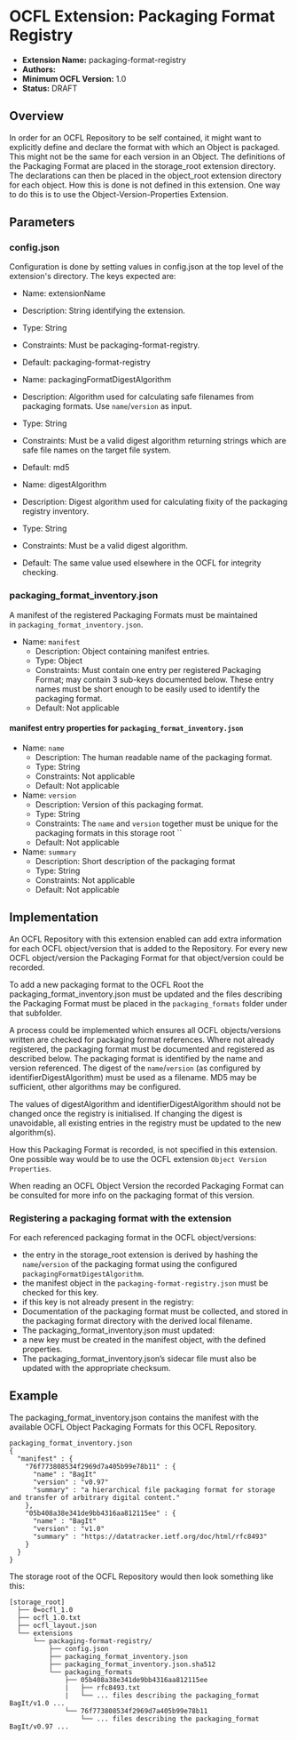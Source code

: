 # OCFL Extension: Packaging Format Registry

- **Extension Name:** packaging-format-registry
- **Authors:** 
- **Minimum OCFL Version:** 1.0
- **Status:** DRAFT

## Overview
In order for an OCFL Repository to be self contained, it might want to explicitly define and declare the format with which an Object is packaged. This might not be the same for each version in an Object. 
The definitions of the Packaging Format are placed in the storage_root extension directory. 
The declarations can then be placed in the object_root extension directory for each object. How this is done is not defined in this extension. One way to do this is to use the Object-Version-Properties Extension.

## Parameters
### config.json
Configuration is done by setting values in config.json at the top level of the extension's directory. The keys expected are:

- Name: extensionName
 - Description: String identifying the extension.
 - Type: String
 - Constraints: Must be packaging-format-registry.
 - Default: packaging-format-registry

- Name: packagingFormatDigestAlgorithm
 - Description: Algorithm used for calculating safe filenames from packaging formats. Use `name`/`version` as input.
 - Type: String
 - Constraints: Must be a valid digest algorithm returning strings which are safe file names on the target file system.
 - Default: md5

- Name: digestAlgorithm
 - Description: Digest algorithm used for calculating fixity of the packaging registry inventory.
 - Type: String
 - Constraints: Must be a valid digest algorithm.
 - Default: The same value used elsewhere in the OCFL for integrity checking.

### packaging_format_inventory.json

A manifest of the registered Packaging Formats must be maintained in `packaging_format_inventory.json`. 

- Name: `manifest`
    - Description: Object containing manifest entries.
    - Type: Object
    - Constraints: Must contain one entry per registered Packaging Format; may contain 3 sub-keys documented below. These entry names must be short enough to be easily used to identify the packaging format.
    - Default: Not applicable

#### manifest entry properties for `packaging_format_inventory.json`

- Name: `name`
    - Description: The human readable name of the packaging format.
    - Type: String
    - Constraints: Not applicable
    - Default: Not applicable
- Name: `version`
    - Description: Version of this packaging format. 
    - Type: String
    - Constraints: The `name` and `version` together must be unique for the packaging formats in this storage root ``
    - Default: Not applicable
- Name: `summary`
    - Description: Short description of the packaging format
    - Type: String
    - Constraints: Not applicable
    - Default: Not applicable

## Implementation
An OCFL Repository with this extension enabled can add extra information for each OCFL object/version that is added to the Repository. For every new OCFL object/version the Packaging Format for that object/version could be recorded.

To add a new packaging format to the OCFL Root the packaging_format_inventory.json must be updated and the files describing the Packaging Format must be placed in the `packaging_formats` folder under that subfolder. 

A process could be implemented which ensures all OCFL objects/versions written are checked for packaging format references. Where not already registered, the packaging format must be documented and registered as described below. The packaging format is identified by the name and version referenced. The digest of the `name`/`version` (as configured by identifierDigestAlgorithm) must be used as a filename. MD5 may be sufficient, other algorithms may be configured.

The values of digestAlgorithm and identifierDigestAlgorithm should not be changed once the registry is initialised. If changing the digest is unavoidable, all existing entries in the registry must be updated to the new algorithm(s).

How this Packaging Format is recorded, is not specified in this extension. One possible way would be to use the OCFL extension `Object Version Properties`.

When reading an OCFL Object Version the recorded Packaging Format can be consulted for more info on the packaging format of this version.

### Registering a packaging format with the extension
For each referenced packaging format in the OCFL object/versions:

* the entry in the storage_root extension is derived by hashing the `name`/`version` of the packaging format using the configured `packagingFormatDigestAlgorithm`. 
* the manifest object in the `packaging-format-registry.json` must be checked for this key.
* if this key is not already present in the registry:
 * Documentation of the packaging format must be collected, and stored in the packaging format directory with the derived local filename.
 * The packaging_format_inventory.json must updated:
  * a new key must be created in the manifest object, with the defined properties.
 * The packaging_format_inventory.json’s sidecar file must also be updated with the appropriate checksum.


## Example
The packaging_format_inventory.json contains the manifest with the available OCFL Object Packaging Formats for this OCFL Repository. 

```
packaging_format_inventory.json
{
  "manifest" : {
    "76f773808534f2969d7a405b99e78b11" : {
      "name" : "BagIt"
      "version" : "v0.97"
      "summary" : "a hierarchical file packaging format for storage and transfer of arbitrary digital content."
    }, 
    "05b408a38e341de9bb4316aa812115ee" : {
      "name" : "BagIt"
      "version" : "v1.0"
      "summary" : "https://datatracker.ietf.org/doc/html/rfc8493"
    }
  }
}
```


The storage root of the OCFL Repository would then look something like this: 

```
[storage_root]
  ├── 0=ocfl_1.0
  ├── ocfl_1.0.txt
  ├── ocfl_layout.json
  └── extensions
      └── packaging-format-registry/
          ├── config.json
          ├── packaging_format_inventory.json
          ├── packaging_format_inventory.json.sha512
          └── packaging_formats
              ├── 05b408a38e341de9bb4316aa812115ee
              |   ├── rfc8493.txt
              |   └── ... files describing the packaging_format BagIt/v1.0 ...
              └── 76f773808534f2969d7a405b99e78b11                  
                  └── ... files describing the packaging_format BagIt/v0.97 ...  
  
```
